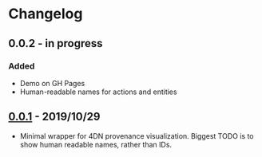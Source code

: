 # Changelog

## 0.0.2 - in progress
### Added
- Demo on GH Pages
- Human-readable names for actions and entities

## [0.0.1](https://www.npmjs.com/package/@hubmap/prov-vis/v/0.0.1) - 2019/10/29
- Minimal wrapper for 4DN provenance visualization.
Biggest TODO is to show human readable names, rather than IDs.

